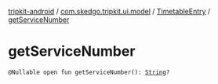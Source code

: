 [tripkit-android](../../index.md) / [com.skedgo.tripkit.ui.model](../index.md) / [TimetableEntry](index.md) / [getServiceNumber](./get-service-number.md)

# getServiceNumber

`@Nullable open fun getServiceNumber(): `[`String`](https://kotlinlang.org/api/latest/jvm/stdlib/kotlin/-string/index.html)`?`